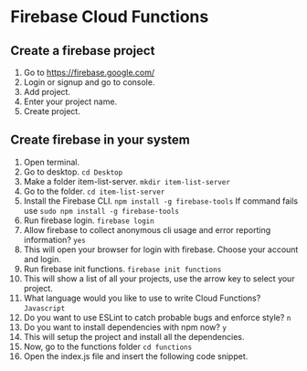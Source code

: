 # Firebase Cloud Functions

## Create a firebase project
1. Go to https://firebase.google.com/
2. Login or signup and go to console.
3. Add project.
4. Enter your project name.
5. Create project.

## Create firebase in your system
1. Open terminal.
2. Go to desktop.
`cd Desktop`
3. Make a folder item-list-server.
`mkdir item-list-server`
4. Go to the folder.
`cd item-list-server`
5. Install the Firebase CLI.
`npm install -g firebase-tools`
If command fails use 
`sudo npm install -g firebase-tools`
6. Run firebase login.
`firebase login`
7. Allow firebase to collect anonymous cli usage and error reporting information?
`yes`
8. This will open your browser for login with firebase. Choose your account and login.
9. Run firebase init functions.
`firebase init functions`
10. This will show a list of all your projects, use the arrow key to select your project.
11. What language would you like to use to write Cloud Functions?
`Javascript`
12. Do you want to use ESLint to catch probable bugs and enforce style?
`n`
13. Do you want to install dependencies with npm now?
`y`
14. This will setup the project and install all the dependencies.
15. Now, go to the functions folder
`cd functions`
16. Open the index.js file and insert the following code snippet.
